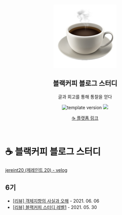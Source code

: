 <br/>
<p align="middle" >
  <img width="200px;" src="./src/images/coffee_emoji.png"/>
</p>
<h2 align="middle">블랙커피 블로그 스터디</h2>
<p align="middle">글과 회고를 통해 통찰을 얻다</p>
<p align="middle">
  <img src="https://img.shields.io/badge/version-1.0.0-blue?style=flat-square" alt="template version"/>
  <img src="https://img.shields.io/badge/language-md-md.svg?style=flat-square"/>
</p>

<p align="middle">
  <a href="https://blackcoffee.blog/">☕ 플랫폼 링크</a>
</p>

<br/>

# ☕ 블랙커피 블로그 스터디

[jereint20 (제레인트 20) - velog](https://velog.io/@jereint20)

## 6기

- [[리뷰] 객체지향의 사실과 오해](https://velog.io/@jereint20/%EB%A6%AC%EB%B7%B0-%EA%B0%9D%EC%B2%B4%EC%A7%80%ED%96%A5%EC%9D%98-%EC%82%AC%EC%8B%A4%EA%B3%BC-%EC%98%A4%ED%95%B4) - 2021. 06. 06
- [[리뷰] 블랙커피 스터디 레벨1](https://velog.io/@jereint20/review-black-coffee-study-lv1) - 2021. 05. 30
